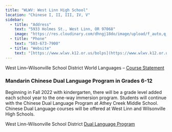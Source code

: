 ```yaml
---
title: "WLWV: West Linn High School"
location: "Chinese I, II, III, IV, V"
sidebar:
  - title: "Address"
    text: "5933 Holmes St., West Linn, OR 97068"
    image: "https://res.cloudinary.com/dhngj18do/image/upload/f_auto,q_auto/v1/images/activities/WestLinn-1"
  - title: "Phone"
    text: "503-673-7900"
  - title: "Website"
    text: "[https://www.wlwv.k12.or.us/bolps](https://www.wlwv.k12.or.us/bolps)"
---
```


West Linn–Wilsonville School District World Languages – [Course Statement](https://or01001812.schoolwires.net/cms/lib/OR01001812/Centricity/Domain/41/sf_worldLanguage/WLWV%20HS%20World%20Lang%20Level%20III%20Jan%202010.pdf)

### Mandarin Chinese Dual Language Program in Grades 6-12

Beginning in Fall 2022 with kindergarten, there will be a grade level added each school year to the one-way immersion program.  Students will continue with the Chinese Dual Language Program at Athey Creek Middle School.  Chinese Dual Language courses will be offered at West Linn and Wilsonville High Schools.

West Linn-Wilsonville School District [Dual Language Program](https://www.wlwv.k12.or.us/Page/5109)
